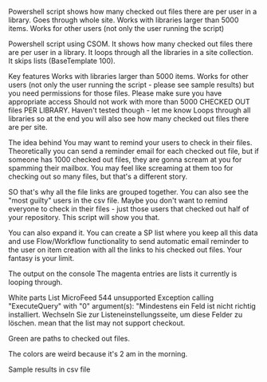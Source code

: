 Powershell script shows how many checked out files there are per user in a library. Goes through whole site. Works with libraries larger than 5000 items.  Works for other users (not only the user running the script)

Powershell script using CSOM.  It shows how many checked out files there are per user in a library. It loops through all the libraries in a site collection. It skips lists (BaseTemplate 100). 

 

Key features
Works with libraries larger than 5000 items. 
Works for other users (not only the user running the script - please see sample results) but you need permissions for those files. Please make sure you have appropriate access
Should not work with more than 5000 CHECKED OUT files PER LIBRARY. Haven't tested though - let me know
Loops through all libraries so at the end you will also see how many checked out files there are per site. 
 

 

The idea behind
You may want to remind your users to check in their files. Theoretically you can send a reminder email for each checked out file, but if someone has 1000 checked out files, they are gonna scream at you for spamming their mailbox. You may feel like screaming at them too for checking out so many files, but that's a different story.

SO that's why all the file links are grouped together. You can also see the "most guilty" users in the csv file. Maybe you don't want to remind everyone to check in their files - just those users that checked out half of your repository. This script will show you that.

You can also expand it. You can create a SP list where you keep all this data and use Flow/Workflow functionality to send automatic email reminder to the user on item creation with all the links to his checked out files. Your fantasy is your limit.

 

The output on the console
The magenta entries are lists it currently is looping through.

White parts List  MicroFeed 544  unsupported Exception calling "ExecuteQuery" with "0" argument(s): "Mindestens ein Feld ist nicht richtig installiert. Wechseln Sie zur Listeneinstellungsseite, um diese Felder zu löschen. mean that the list may not support checkout.

Green are paths to checked out files.

The colors are weird because it's 2 am in the morning.



 

Sample results in csv file


 
